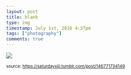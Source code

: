 ```yaml
---
layout: post
title: blank
type: img
timestamp: July 1st, 2016 4:37pm
tags: ["photography"]
comments: true
---
```

<img src="https://saturdayxiii.github.io/media/146771734149.jpg"/>
  
<small>source: https://saturdayxiii.tumblr.com/post/146771734149</small>